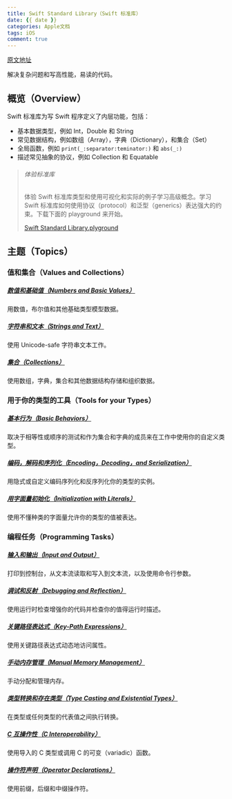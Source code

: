 ```yaml
---
title: Swift Standard Library（Swift 标准库）
date: {{ date }}
categories: Apple文档
tags: iOS
comment: true
---
```

[原文地址](https://developer.apple.com/documentation/swift)

解决复杂问题和写高性能，易读的代码。

## 概览（Overview）

Swift 标准库为写 Swift 程序定义了内层功能，包括：

- 基本数据类型，例如 Int，Double 和 String
- 常见数据结构，例如数组（Array），字典（Dictionary），和集合（Set）
- 全局函数，例如 `print(_:separator:teminator:)` 和 `abs(_:)`
- 描述常见抽象的协议，例如 Collection 和 Equatable

> ###### 体验标准库
>
> 体验 Swift 标准库类型和使用可视化和实际的例子学习高级概念。学习 Swift 标准库如何使用协议（protocol）和泛型（generics）表达强大的约束。下载下面的 playground 来开始。
>
> [Swift Standard Library.plyground](https://developer.apple.com/sample-code/swift/downloads/standard-library.zip)

## 主题（Topics）

### 值和集合（Values and Collections）

##### [数值和基础值（Numbers and Basic Values）](https://developer.apple.com/documentation/swift/numbers_and_basic_values)

用数值，布尔值和其他基础类型模型数据。

##### [字符串和文本（Strings and Text）](https://developer.apple.com/documentation/swift/strings_and_text)

使用 Unicode-safe 字符串文本工作。

##### [集合（Collections）](https://developer.apple.com/documentation/swift/collections)

使用数组，字典，集合和其他数据结构存储和组织数据。

### 用于你的类型的工具（Tools for your Types）

##### [基本行为（Basic Behaviors）](https://developer.apple.com/documentation/swift/basic_behaviors)

取决于相等性或顺序的测试和作为集合和字典的成员来在工作中使用你的自定义类型。

##### [编码，解码和序列化（Encoding，Decoding，and Serialization）](https://developer.apple.com/documentation/swift/encoding_decoding_and_serialization)

用隐式或自定义编码序列化和反序列化你的类型的实例。

##### [用字面量初始化（Initialization with Literals）](https://developer.apple.com/documentation/swift/initialization_with_literals)

使用不懂种类的字面量允许你的类型的值被表达。

### 编程任务（Programming Tasks）

##### [输入和输出（Input and Output）](https://developer.apple.com/documentation/swift/input_and_output)

打印到控制台，从文本流读取和写入到文本流，以及使用命令行参数。

##### [调试和反射（Debugging and Reflection）](https://developer.apple.com/documentation/swift/debugging_and_reflection)

使用运行时检查增强你的代码并检查你的值得运行时描述。

##### [关键路径表达式（Key-Path Expressions）](https://developer.apple.com/documentation/swift/key_path_expressions)

使用关键路径表达式动态地访问属性。

##### [手动内存管理（Manual Memory Management）](https://developer.apple.com/documentation/swift/manual_memory_management)

手动分配和管理内存。

##### [类型转换和存在类型（Type Casting and Existential Types）](https://developer.apple.com/documentation/swift/type_casting_and_existential_types)

在类型或任何类型的代表值之间执行转换。

##### [C 互操作性（C Interoperability）](https://developer.apple.com/documentation/swift/c_interoperability)

使用导入的 C 类型或调用 C 的可变（variadic）函数。

##### [操作符声明（Operator Declarations）](https://developer.apple.com/documentation/swift/operator_declarations)

使用前缀，后缀和中缀操作符。